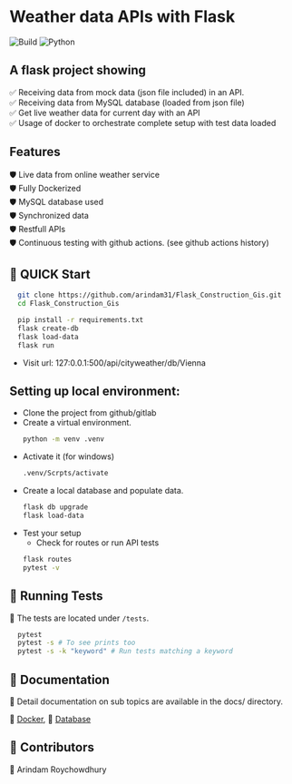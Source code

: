 # Weather data APIs with Flask

![Build](https://img.shields.io/github/actions/workflow/status/arindam31/Interview_management/django.yml?branch=main) ![Python](https://img.shields.io/badge/python-3.12%2B-blue)

## A flask project showing

  ✅ Receiving data from mock data (json file included) in an API.  
  ✅ Receiving data from MySQL database (loaded from json file)  
  ✅ Get live weather data for current day with an API  
  ✅ Usage of docker to orchestrate complete setup with test data loaded

## Features
🛡️ Live data from online weather service  
🛡️ Fully Dockerized  
🛡️ MySQL database used  
🛡️ Synchronized data  
🛡️ Restfull APIs  
🛡️ Continuous testing with github actions. (see github actions history)


## 🚀 QUICK Start
```bash
  git clone https://github.com/arindam31/Flask_Construction_Gis.git
  cd Flask_Construction_Gis
```
```bash
  pip install -r requirements.txt
  flask create-db
  flask load-data
  flask run
```
- Visit url: 127:0.0.1:500/api/cityweather/db/Vienna


## Setting up local environment:
- Clone the project from github/gitlab
- Create a virtual environment.
    ```bash
    python -m venv .venv
    ```
- Activate it (for windows)
  ```bash
  .venv/Scrpts/activate
  ```
- Create a local database and populate data.
  ```bash
  flask db upgrade
  flask load-data
  ```
- Test your setup
  - Check for routes or run API tests
  ```bash
  flask routes
  pytest -v
  ```

## 🧪 Running Tests

📌 The tests are located under `/tests`.  

```bash
  pytest
  pytest -s # To see prints too
  pytest -s -k "keyword" # Run tests matching a keyword
  ```

  ## 📜 Documentation

📄 Detail documentation on sub topics are available in the docs/ directory.

📙 [Docker](docs/docker_guide.md), 📙 [Database](docs/db_wiki.md)

  ## 🙌 Contributors
👤 Arindam Roychowdhury